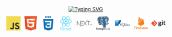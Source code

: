 <div align="center" style="margin-bottom: 10px">
  <a href="https://git.io/typing-svg"><img src="https://readme-typing-svg.demolab.com?font=Fira+Code&pause=1000&center=true&multiline=true&repeat=false&width=435&lines=Neville+Keemer;Full+Stack+Web+Developer" alt="Typing SVG" /></a>
</div>

<div align="center">
  <img src="https://github.com/devicons/devicon/blob/master/icons/javascript/javascript-original.svg" title="JavaScript" alt="JavaScript" width="40" height="40"/>&nbsp;
  <img src="https://github.com/devicons/devicon/blob/master/icons/html5/html5-original.svg" title="HTML5" alt="HTML" width="40" height="40"/>&nbsp;
  <img src="https://github.com/devicons/devicon/blob/master/icons/css3/css3-plain-wordmark.svg"  title="CSS3" alt="CSS" width="40" height="40"/>&nbsp;
  <img src="https://github.com/devicons/devicon/blob/master/icons/react/react-original-wordmark.svg" title="React" alt="React" width="40" height="40"/>&nbsp;
  <img src="https://github.com/devicons/devicon/blob/master/icons/nextjs/nextjs-original-wordmark.svg" style="background-color: white; padding: 0px 2px" title="Next" alt="Next" width="40" height="40"/>&nbsp;
  <img src="https://github.com/devicons/devicon/blob/master/icons/postgresql/postgresql-original-wordmark.svg" style="background-color: white; padding: 0px 2px" title="psql" alt="PSQL" width="40" height="40"/>&nbsp;
  <img src="https://github.com/devicons/devicon/blob/master/icons/sqlite/sqlite-original-wordmark.svg" style="background-color: white; padding: 0px 2px" title="Sqlite" alt="SQLite" width="40" height="40"/>&nbsp;
  <img src="https://github.com/devicons/devicon/blob/master/icons/firebase/firebase-plain-wordmark.svg" title="Firebase" alt="Firebase" width="40" height="40"/>&nbsp;
  <img src="https://github.com/devicons/devicon/blob/master/icons/git/git-original-wordmark.svg" title="Git" **alt="Git" width="40" height="40"/>
</div>

  
  
 

<!--
**ByteSizedIT/ByteSizedIT** is a ✨ _special_ ✨ repository because its `README.md` (this file) appears on your GitHub profile.

Here are some ideas to get you started:

- 🔭 I’m currently working on ...
- 🌱 I’m currently learning ...
- 👯 I’m looking to collaborate on ...
- 🤔 I’m looking for help with ...
- 💬 Ask me about ...
- 📫 How to reach me: ...
- 😄 Pronouns: ...
- ⚡ Fun fact: ...
-->
